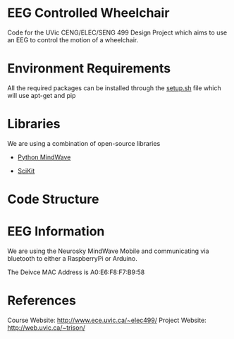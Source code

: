 # EEG Controlled Wheelchair

Code for the UVic CENG/ELEC/SENG 499 Design Project which aims to use an EEG to control the motion of a wheelchair.

# Environment Requirements

All the required packages can be installed through the [setup.sh](/setup.sh) file which will use apt-get and pip

# Libraries

We are using a combination of open-source libraries

- [Python MindWave](https://github.com/akloster/python-mindwave)

- [SciKit](www.google.com)

# Code Structure

# EEG Information

We are using the Neurosky MindWave Mobile and communicating via bluetooth to either a RaspberryPi or Arduino. 

The Deivce MAC Address is A0:E6:F8:F7:B9:58

# References

Course Website: http://www.ece.uvic.ca/~elec499/
Project Website: http://web.uvic.ca/~trison/
